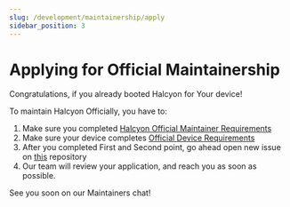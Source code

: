 ```yaml
---
slug: /development/maintainership/apply
sidebar_position: 3
---
```

# Applying for Official Maintainership

Congratulations, if you already booted Halcyon for Your device!

To maintain Halcyon Officially, you have to:  
1. Make sure you completed [Halcyon Official Maintainer Requirements](/development/maintainership/maintainers-req)
2. Make sure your device completes [Official Device Requirements](/development/maintainership/device-req)
3. After you completed First and Second point, go ahead open new issue on [this](https://github.com/halcyonproject/.github/issues) repository
4. Our team will review your application, and reach you as soon as possible.

See you soon on our Maintainers chat!